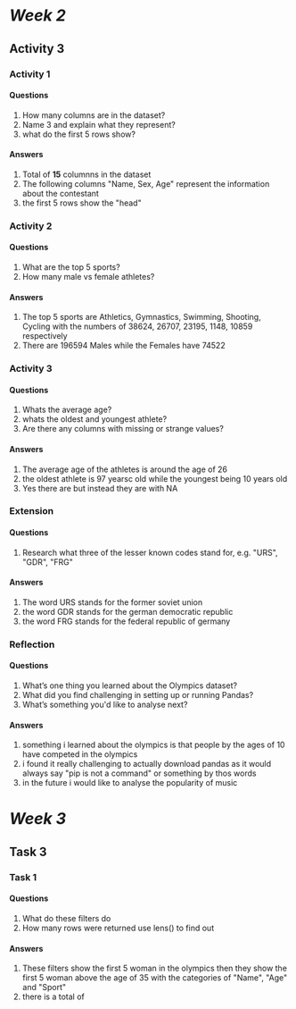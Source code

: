 # ***Week 2***
## Activity 3
### Activity 1
#### Questions
1. How many columns are in the dataset?
2. Name 3 and explain what they represent?
3. what do the first 5 rows show?
#### Answers
1. Total of **15** columnns in the dataset
2. The following columns "Name, Sex, Age" represent the information about the contestant
3. the first 5 rows show the "head"
### Activity 2
#### Questions
1. What are the top 5 sports?
2. How many male vs female athletes?
#### Answers
1. The top 5 sports are Athletics, Gymnastics, Swimming, Shooting, Cycling with the numbers of 38624, 26707, 23195, 1148, 10859 respectively
2. There are 196594 Males while the Females have 74522
### Activity 3
#### Questions
1. Whats the average age?
2. whats the oldest and youngest athlete?
3. Are there any columns with missing or strange values?
#### Answers
1. The average age of the athletes is around the age of 26
2. the oldest athlete is 97 yearsc old while the youngest being 10 years old
3. Yes there are but instead they are with NA
### Extension
#### Questions
1. Research what three of the lesser known codes stand for, e.g. "URS", "GDR", "FRG"
#### Answers
1. The word URS stands for the former soviet union
2. the word GDR stands for the german democratic republic
3. the word FRG stands for the federal republic of germany
### Reflection
#### Questions
1. What’s one thing you learned about the Olympics dataset?
2. What did you find challenging in setting up or running Pandas?
3. What’s something you'd like to analyse next?
#### Answers
1. something i learned about the olympics is that people by the ages of 10 have competed in the olympics
2. i found it really challenging to actually download pandas as it would always say "pip is not a command" or something by thos words
3. in the future i would like to analyse the popularity of music
# ***Week 3***
## Task 3
### Task 1
#### Questions
1. What do these filters do
2. How many rows were returned use lens() to find out
#### Answers
1. These filters show the first 5 woman in the olympics then they show the first 5 woman above the age of 35 with the categories of "Name", "Age" and "Sport"
2. there is a total of 

